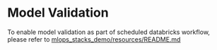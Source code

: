 # Model Validation
To enable model validation as part of scheduled databricks workflow, please refer to [mlops_stacks_demo/resources/README.md](../resources/README.md)